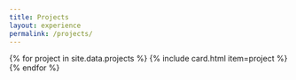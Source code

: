 ```yaml
---
title: Projects
layout: experience
permalink: /projects/
---
```


{% for project in site.data.projects %}
  {% include card.html item=project %}
{% endfor %}
